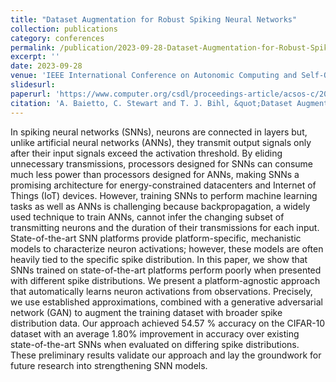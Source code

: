 ```yaml
---
title: "Dataset Augmentation for Robust Spiking Neural Networks"
collection: publications
category: conferences
permalink: /publication/2023-09-28-Dataset-Augmentation-for-Robust-Spiking-Neural-Networks
excerpt: ''
date: 2023-09-28
venue: 'IEEE International Conference on Autonomic Computing and Self-Organizing Systems Companion'
slidesurl: 
paperurl: 'https://www.computer.org/csdl/proceedings-article/acsos-c/2023/374600a116/1SN6yV2yKR2'
citation: 'A. Baietto, C. Stewart and T. J. Bihl, &quot;Dataset Augmentation for Robust Spiking Neural Networks,&quot; in <i>2023 IEEE International Conference on Autonomic Computing and Self-Organizing Systems Companion (ACSOS-C)</i>, Toronto, ON, Canada, 2023, pp. 116-121, doi: 10.1109/ACSOS-C58168.2023.00050.'
---
```


In spiking neural networks (SNNs), neurons are connected in layers but, unlike artificial neural networks (ANNs), they transmit output signals only after their input signals exceed the activation threshold. By eliding unnecessary transmissions, processors designed for SNNs can consume much less power than processors designed for ANNs, making SNNs a promising architecture for energy-constrained datacenters and Internet of Things (IoT) devices. However, training SNNs to perform machine learning tasks as well as ANNs is challenging because backpropagation, a widely used technique to train ANNs, cannot infer the changing subset of transmitting neurons and the duration of their transmissions for each input. State-of-the-art SNN platforms provide platform-specific, mechanistic models to characterize neuron activations; however, these models are often heavily tied to the specific spike distribution. In this paper, we show that SNNs trained on state-of-the-art platforms perform poorly when presented with different spike distributions. We present a platform-agnostic approach that automatically learns neuron activations from observations. Precisely, we use established approximations, combined with a generative adversarial network (GAN) to augment the training dataset with broader spike distribution data. Our approach achieved 54.57 % accuracy on the CIFAR-10 dataset with an average 1.80% improvement in accuracy over existing state-of-the-art SNNs when evaluated on differing spike distributions. These preliminary results validate our approach and lay the groundwork for future research into strengthening SNN models.